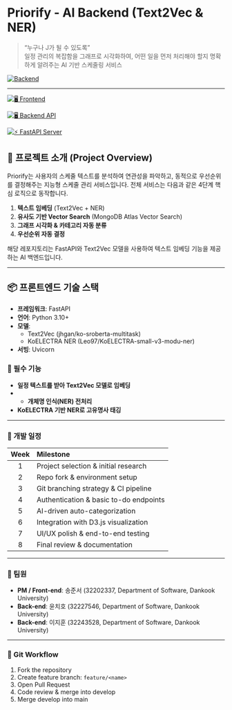 # Priorify - AI Backend (Text2Vec & NER)

> “누구나 J가 될 수 있도록”  
> 일정 관리의 복잡함을 그래프로 시각화하여, 어떤 일을 먼저 처리해야 할지 명확하게 알려주는 AI 기반 스케줄링 서비스

[![Backend](https://img.shields.io/badge/service-Text2Vec-green)]()



---

[![🖥️ Frontend](https://img.shields.io/badge/Frontend-Next.js-151515?style=for-the-badge&logo=next.js&logoColor=white)](https://github.com/JunSeo99/priorify-backend-frontend)

[![🖥️ Backend API](https://img.shields.io/badge/API-SpringBoot-6DB33F?style=for-the-badge&logo=springboot&logoColor=white)]([<YOUR_BACKEND_URL>](https://github.com/JunSeo99/priorify-backend-backend))

[![⚡ FastAPI Server](https://img.shields.io/badge/Backend-FastAPI-009688?style=for-the-badge&logo=fastapi&logoColor=white)](https://github.com/JunSeo99/priorify-backend-text2vec)


## 🚀 프로젝트 소개 (Project Overview)

Priorify는 사용자의 스케줄 텍스트를 분석하여 연관성을 파악하고, 동적으로 우선순위를 결정해주는 지능형 스케줄 관리 서비스입니다. 전체 서비스는 다음과 같은 4단계 핵심 로직으로 동작합니다.

1. **텍스트 임베딩** (Text2Vec + NER)  
2. **유사도 기반 Vector Search** (MongoDB Atlas Vector Search)  
3. **그래프 시각화 & 카테고리 자동 분류**  
4. **우선순위 자동 결정**  

해당 레포지토리는 FastAPI와 Text2Vec 모델을 사용하여 텍스트 임베딩 기능을 제공하는 AI 백엔드입니다.

---

## 📦 프론트엔드 기술 스택

- **프레임워크**: FastAPI  
- **언어**: Python 3.10+  
- **모델**:  
  - Text2Vec (jhgan/ko-sroberta-multitask)  
  - KoELECTRA NER (Leo97/KoELECTRA-small-v3-modu-ner)  
- **서빙**: Uvicorn

### 🚀 필수 기능

* **일정 텍스트를 받아 Text2Vec 모델로 임베딩**
* * **개체명 인식(NER) 전처리**
* **KoELECTRA 기반 NER로 고유명사 태깅**

---

### 📆 개발 일정

| Week | Milestone                              |
| :--: | :------------------------------------- |
|   1  | Project selection & initial research   |
|   2  | Repo fork & environment setup          |
|   3  | Git branching strategy & CI pipeline   |
|   4  | Authentication & basic to-do endpoints |
|   5  | AI-driven auto-categorization          |
|   6  | Integration with D3.js visualization   |
|   7  | UI/UX polish & end-to-end testing      |
|   8  | Final review & documentation           |

---

### 👥 팀원

* **PM / Front-end**: 송준서 (32202337, Department of Software, Dankook University)
* **Back-end**: 윤치호 (32227546, Department of Software, Dankook University)
* **Back-end**: 이지훈 (32243528, Department of Software, Dankook University)

---

### 🚦 Git Workflow

1. Fork the repository
2. Create feature branch: `feature/<name>`
3. Open Pull Request
4. Code review & merge into develop
5. Merge develop into main
